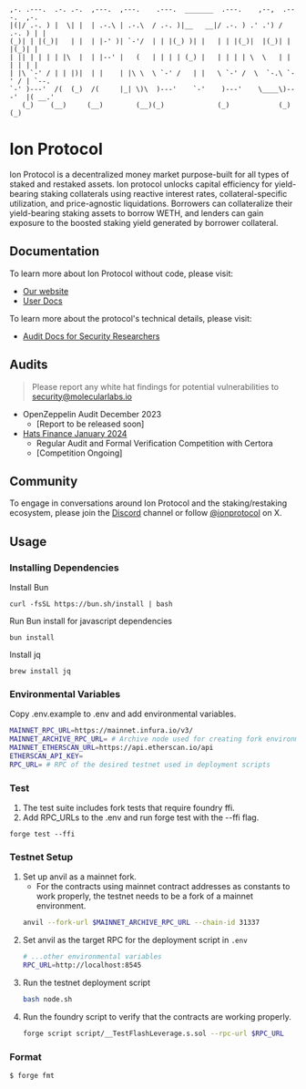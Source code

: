 ```
,-. .---.  .-. .-.  ,---.  ,---.    .---.  _______  .---.    ,--,  .---.  ,-.     
|(|/ .-. ) |  \| |  | .-.\ | .-.\  / .-. )|__   __|/ .-. ) .' .') / .-. ) | |     
(_)| | |(_)|   | |  | |-' )| `-'/  | | |(_) )| |   | | |(_)|  |(_)| | |(_)| |     
| || | | | | |\  |  | |--' |   (   | | | | (_) |   | | | | \  \   | | | | | |     
| |\ `-' / | | |)|  | |    | |\ \  \ `-' /   | |   \ `-' /  \  `-.\ `-' / | `--.  
`-' )---'  /(  (_)  /(     |_| \)\  )---'    `-'    )---'    \____\)---'  |( __.' 
   (_)    (__)     (__)        (__)(_)             (_)            (_)     (_)     
```

# Ion Protocol
Ion Protocol is a decentralized money market purpose-built for all types of staked and restaked assets. Ion protocol unlocks capital efficiency for yield-bearing staking collaterals using reactive interest rates, collateral-specific utilization, and price-agnostic liquidations. Borrowers can collateralize their yield-bearing staking assets to borrow WETH, and lenders can gain exposure to the boosted staking yield generated by borrower collateral. 

## Documentation 

To learn more about Ion Protocol without code, please visit:
- [Our website](https://ionprotocol.io)
- [User Docs](https://docs.ionprotocol.io)

To learn more about the protocol's technical details, please visit:
- [Audit Docs for Security Researchers](https://ionprotocol.notion.site/Ion-Protocol-Audit-Docs-c871ff178bf54447bd28018cd5a88f75?pvs=74)

## Audits 
> Please report any white hat findings for potential vulnerabilities to security@molecularlabs.io

- OpenZeppelin Audit December 2023
    - [Report to be released soon]
- [Hats Finance January 2024](https://app.hats.finance/audit-competitions) 
    - Regular Audit and Formal Verification Competition with Certora
    - [Competition Ongoing]

## Community

To engage in conversations around Ion Protocol and the staking/restaking ecosystem, please join the [Discord](https://t.co/6np4WvIx70) channel or follow [@ionprotocol](https://twitter.com/ionprotocol) on X. 

## Usage

### Installing Dependencies 

Install Bun 
```shell
curl -fsSL https://bun.sh/install | bash 
```

Run Bun install for javascript dependencies
```shell
bun install
```

Install jq 
```shell
brew install jq 
```

### Environmental Variables 

Copy .env.example to .env and add environmental variables. 

```bash
MAINNET_RPC_URL=https://mainnet.infura.io/v3/
MAINNET_ARCHIVE_RPC_URL= # Archive node used for creating fork environments 
MAINNET_ETHERSCAN_URL=https://api.etherscan.io/api
ETHERSCAN_API_KEY=
RPC_URL= # RPC of the desired testnet used in deployment scripts
```

### Test

1. The test suite includes fork tests that require foundry ffi. 
2. Add RPC_URLs to the .env and run forge test with the --ffi flag. 
```shell
forge test --ffi 
```
### Testnet Setup
1. Set up anvil as a mainnet fork. 
    - For the contracts using mainnet contract addresses as constants to work properly, the testnet needs to be a fork of a mainnet environment. 
    ```bash 
    anvil --fork-url $MAINNET_ARCHIVE_RPC_URL --chain-id 31337
    ```
2. Set anvil as the target RPC for the deployment script in `.env`
    ```bash
    # ...other environmental variables 
    RPC_URL=http://localhost:8545 

    ```
3. Run the testnet deployment script 
    ```bash 
    bash node.sh 
    ```
4. Run the foundry script to verify that the contracts are working properly. 
    ```bash 
    forge script script/__TestFlashLeverage.s.sol --rpc-url $RPC_URL 
    ```

### Format

```bash
$ forge fmt
```
